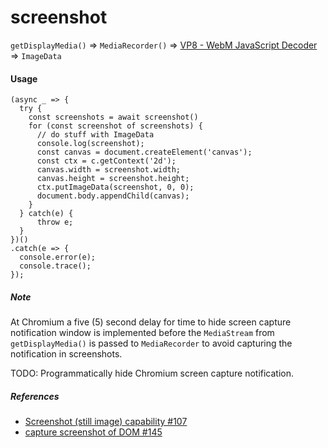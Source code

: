 # screenshot
`getDisplayMedia()` => `MediaRecorder()` => [VP8 - WebM JavaScript Decoder](https://github.com/dominikhlbg/vp8-webm-javascript-decoder) => `ImageData`

<h4>Usage</h4>

```
(async _ => {
  try {
    const screenshots = await screenshot()
    for (const screenshot of screenshots) {
      // do stuff with ImageData
      console.log(screenshot);
      const canvas = document.createElement('canvas');
      const ctx = c.getContext('2d');
      canvas.width = screenshot.width;
      canvas.height = screenshot.height;
      ctx.putImageData(screenshot, 0, 0);
      document.body.appendChild(canvas);
    }  
  } catch(e) {
      throw e;
  }
})()
.catch(e => {
  console.error(e);
  console.trace();
});
```

<h5>Note</h5> 

At Chromium a five (5) second delay for time to hide screen capture notification window is implemented before the `MediaStream` from `getDisplayMedia()` is passed to `MediaRecorder` to avoid capturing the notification in screenshots.

TODO: Programmatically hide Chromium screen capture notification.

<h5>References</h5>

- [Screenshot (still image) capability #107](https://github.com/w3c/mediacapture-screen-share/issues/107)
- [capture screenshot of DOM #145](https://github.com/w3c/mediacapture-screen-share/issues/145)
